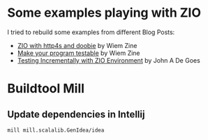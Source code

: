 # Some examples playing with ZIO

I tried to rebuild some examples from different Blog Posts:

* [ZIO with http4s and doobie](https://medium.com/@wiemzin/zio-with-http4s-and-doobie-952fba51d089) by Wiem Zine
* [Make your program testable](https://medium.com/@wiemzin/make-your-program-testable-cee543c6fbbf) by Wiem Zine
* [Testing Incrementally with ZIO Environment](http://degoes.net/articles/testable-zio#introduce-a-database-module) by John A De Goes


# Buildtool Mill

## Update dependencies in Intellij

    mill mill.scalalib.GenIdea/idea
